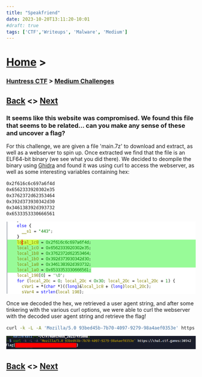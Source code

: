 ```yaml
---
title: "Speakfriend"
date: 2023-10-20T13:11:20-10:01
#draft: true
tags: ['CTF','Writeups', 'Malware', 'Medium']
---
```

 
# [Home](https://jjolley91.github.io/blog/) >

###  [Huntress CTF](https://jjolley91.github.io/blog/huntress_ctf_2023) >  [Medium Challenges](https://jjolley91.github.io/blog/huntress_ctf_2023/2.Medium/)

## [Back](https://jjolley91.github.io/blog/huntress_ctf_2023/operation_eradication)  <> [Next](https://jjolley91.github.io/blog/huntress_ctf_2023/2.Medium/rat) 

### It seems like this website was compromised. We found this file that seems to be related... can you make any sense of these and uncover a flag?

For this challenge, we are given a file 'main.7z' to download and extract, as well as a webserver to spin up. Once extracted we find that the file is an ELF64-bit binary (we see what you did there). We decided to deompile the binary using [Ghidra](https://ghidra-sre.org/) and found it was using curl to access the webserver, as well as some interesting variables containing hex:

```hex
0x2f616c6c697a6f4d
0x6562333920302e35
0x3762372d62353464
0x392d373930342d30
0x346138392d393732
0x6533353330666561
```

![speakfriend1](https://github.com/jjolley91/blog/blob/main/static/Huntress_CTF_2023/speakfriend1.png?raw=true)


Once we decoded the hex, we retrieved a user agent string, and after some tinkering with the various curl options, we were able to curl the webserver with the decoded user agent string and retrieve the flag! 

```bash
curl -k -L -A 'Mozilla/5.0 93bed45b-7b70-4097-9279-98a4aef0353e' https://chal.ctf.games:32313
```


![speakfriend2](https://github.com/jjolley91/blog/blob/main/static/Huntress_CTF_2023/speakfriend2.png?raw=true)

## [Back](https://jjolley91.github.io/blog/huntress_ctf_2023/operation_eradication)  <> [Next](https://jjolley91.github.io/blog/huntress_ctf_2023/2.Medium/rat) 
